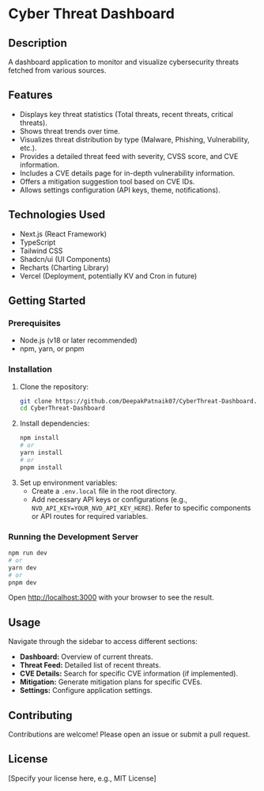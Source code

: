 # Cyber Threat Dashboard

## Description

A dashboard application to monitor and visualize cybersecurity threats fetched from various sources.

## Features

- Displays key threat statistics (Total threats, recent threats, critical threats).
- Shows threat trends over time.
- Visualizes threat distribution by type (Malware, Phishing, Vulnerability, etc.).
- Provides a detailed threat feed with severity, CVSS score, and CVE information.
- Includes a CVE details page for in-depth vulnerability information.
- Offers a mitigation suggestion tool based on CVE IDs.
- Allows settings configuration (API keys, theme, notifications).

## Technologies Used

- Next.js (React Framework)
- TypeScript
- Tailwind CSS
- Shadcn/ui (UI Components)
- Recharts (Charting Library)
- Vercel (Deployment, potentially KV and Cron in future)

## Getting Started

### Prerequisites

- Node.js (v18 or later recommended)
- npm, yarn, or pnpm

### Installation

1. Clone the repository:
   ```bash
   git clone https://github.com/DeepakPatnaik07/CyberThreat-Dashboard.git
   cd CyberThreat-Dashboard
   ```
2. Install dependencies:
   ```bash
   npm install
   # or
   yarn install
   # or
   pnpm install
   ```
3. Set up environment variables:
   - Create a `.env.local` file in the root directory.
   - Add necessary API keys or configurations (e.g., `NVD_API_KEY=YOUR_NVD_API_KEY_HERE`). Refer to specific components or API routes for required variables.

### Running the Development Server

```bash
npm run dev
# or
yarn dev
# or
pnpm dev
```

Open [http://localhost:3000](http://localhost:3000) with your browser to see the result.

## Usage

Navigate through the sidebar to access different sections:

- **Dashboard:** Overview of current threats.
- **Threat Feed:** Detailed list of recent threats.
- **CVE Details:** Search for specific CVE information (if implemented).
- **Mitigation:** Generate mitigation plans for specific CVEs.
- **Settings:** Configure application settings.

## Contributing

Contributions are welcome! Please open an issue or submit a pull request.

## License

[Specify your license here, e.g., MIT License]
